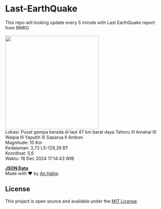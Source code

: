 # Last-EarthQuake
This repo will looking update every 5 minute with Last EarthQuake report from BMKG
<br>
<br>
<img src="undefined" width="300"/>
<br>
Lokasi: Pusat gempa berada di laut 47 km barat daya Tehoru  III Amahai III Waipia III Yaputih III Saparua II Ambon <br>
Magnitude: 10 Km <br>
Kedalaman: 3,73 LS-129,26 BT <br>
Koordinat: 5,6 <br>
Waktu: 16 Dec 2024 17:14:43 WIB <br>

<a href="./data/data.json">**JSON Data**</a>
<br>
Made with ❤️ by <a href="https://github.com/an-halim">An Halim</a>
## License

This project is open source and available under the [MIT License](LICENSE).
